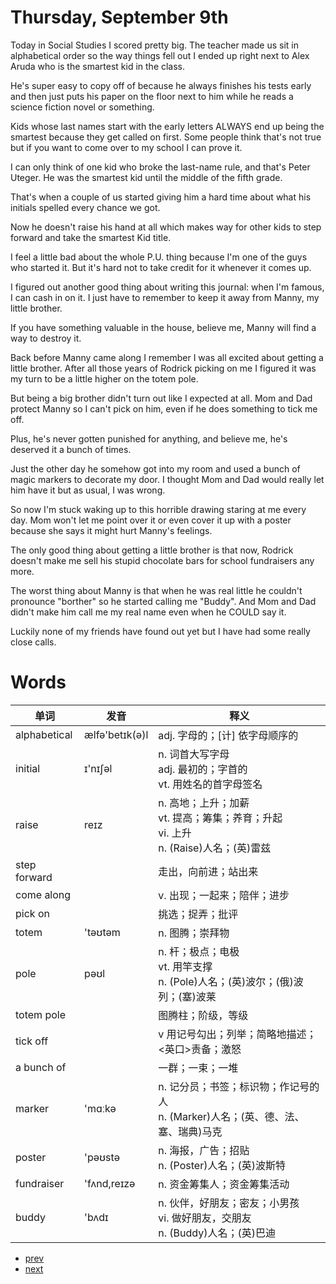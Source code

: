 # Thursday, September 9th

Today in Social Studies I scored pretty big. The teacher made us sit in alphabetical order so the way things fell out I ended up right next to Alex Aruda who is the smartest kid in the class.

He's super easy to copy off of because he always finishes his tests early and then just puts his paper on the floor next to him while he reads a science fiction novel or something.

Kids whose last names start with the early letters ALWAYS end up being the smartest because they get called on first. Some people think that's not true but if you want to come over to my school I can prove it.

I can only think of one kid who broke the last-name rule, and that's Peter Uteger. He was the smartest kid until the middle of the fifth grade.

That's when a couple of us started giving him a hard time about what his initials spelled every chance we got.

Now he doesn't raise his hand at all which makes way for other kids to step forward and take the smartest Kid title.

I feel a little bad about the whole P.U. thing because I'm one of the guys who started it. But it's hard not to take credit for it whenever it comes up.

I figured out another good thing about writing this journal: when I'm famous, I can cash in on it. I just have to remember to keep it away from Manny, my little brother.

If you have something valuable in the house, believe me, Manny will find a way to destroy it.

Back before Manny came along I remember I was all excited about getting a little brother. After all those years of Rodrick picking on me I figured it was my turn to be a little higher on the totem pole.

But being a big brother didn't turn out like I expected at all. Mom and Dad protect Manny so I can't pick on him, even if he does something to tick me off.

Plus, he's never gotten punished for anything, and believe me, he's deserved it a bunch of times.

Just the other day he somehow got into my room and used a bunch of magic markers to decorate my door. I thought Mom and Dad would really let him have it but as usual, I was wrong.

So now I'm stuck waking up to this horrible drawing staring at me every day. Mom won't let me point over it or even cover it up with a poster because she says it might hurt Manny's feelings.

The only good thing about getting a little brother is that now, Rodrick doesn't make me sell his stupid chocolate bars for school fundraisers any more.

The worst thing about Manny is that when he was real little he couldn't pronounce "borther" so he started calling me "Buddy". And Mom and Dad didn't make him call me my real name even when he COULD say it.

Luckily none of my friends have found out yet but I have had some really close calls.

# Words

单词|发音|释义
---|---|---
alphabetical|ælfə'betɪk(ə)l|adj. 字母的；[计] 依字母顺序的
initial|ɪ'nɪʃəl|n. 词首大写字母<br>adj. 最初的；字首的<br>vt. 用姓名的首字母签名
raise|reɪz|n. 高地；上升；加薪<br>vt. 提高；筹集；养育；升起<br>vi. 上升<br>n. (Raise)人名；(英)雷兹
step forward||走出，向前进；站出来
come along||v. 出现；一起来；陪伴；进步
pick on||挑选；捉弄；批评
totem|'təʊtəm|n. 图腾；崇拜物
pole|pəʊl|n. 杆；极点；电极<br>vt. 用竿支撑<br>n. (Pole)人名；(英)波尔；(俄)波列；(塞)波莱
totem pole||图腾柱；阶级，等级
tick off||v 用记号勾出；列举；简略地描述；<英口>责备；激怒
a bunch of||一群；一束；一堆
marker|'mɑːkə|n. 记分员；书签；标识物；作记号的人<br>n. (Marker)人名；(英、德、法、塞、瑞典)马克
poster|'pəʊstə|n. 海报，广告；招贴<br>n. (Poster)人名；(英)波斯特
fundraiser|'fʌnd,reɪzə|n. 资金筹集人；资金筹集活动
buddy|'bʌdɪ|n. 伙伴，好朋友；密友；小男孩<br>vi. 做好朋友，交朋友<br>n. (Buddy)人名；(英)巴迪

- [prev](2.md)
- [next](4.md)